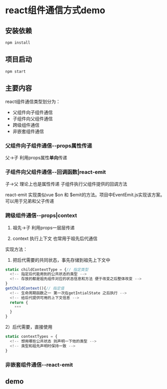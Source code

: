 # react组件通信方式demo
## 安装依赖
`npm install`
## 项目启动
`npm start`
## 主要内容
react组件通信类型划分为：
+ 父组件向子组件通信
+ 子组件向父组件通信
+ 跨级组件通信
+ 非嵌套组件通信
### 父组件向子组件通信--props属性传递
父->子 利用props属性**单向**传递

### 子组件向父组件通信--回调函数|react-emit
子->父 理论上也是属性传递 子组件执行父组件提供的回调方法

react-emit 实现类似vue $on 和 $emit的方法。项目中EventEmit.js实现该方案。可以用于兄弟和父子传递

### 跨级组件通信--props|context
1. 祖先->子 利用props一层层传递

2. context 执行上下文 也常用于祖先后代通信

实现方法：
1) 把后代需要的共同状态，事先存储到祖先上下文中

```javascript
static childContextType = {// 指定类型
  <!-- 指定后代能用到的公共状态的类型 -->
  <!-- 存放的都是祖先组件对应的状态信息和方法 便于改变之后整体改变 -->
}
getChildContext(){// 指定值
  <!-- 生命周期函数之一 第一次在getIntialState 之后执行 -->
  <!-- 给后代提供可用的上下文信息 -->
  return {
    ***
  }
}
```

2）后代需要，直接使用
```javascript
static contextTypes = {
  <!-- 想用哪些公共状态 则声明一下他的类型 -->
  <!-- 类型和祖先声明时保持一致 -->
}
```
### 非嵌套组件通信--react-emit

## demo

